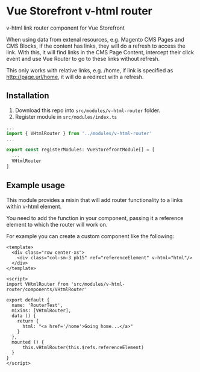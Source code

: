 # Vue Storefront v-html router

v-html link router component for Vue Storefront

When using data from extenal resources, e.g. Magento CMS Pages and CMS Blocks, if the content has links, they will do a refresh to access the link. With this, it will find links in the CMS Page Content, intercept their click event and use Vue Router to go to these links without refresh.

This only works with relative links, e.g. /home, if link is specified as http://page.url/home, it will do a redirect with a refresh.


## Installation

1. Download this repo into `src/modules/v-html-router` folder.
2. Register module in `src/modules/index.ts`

```js
...
import { VHtmlRouter } from '../modules/v-html-router'
...

export const registerModules: VueStorefrontModule[] = [
  ...
  VHtmlRouter
]
```

## Example usage

This module provides a mixin that will add router functionality to a links within v-html element.

You need to add the function in your component, passing it a reference element to which the router will work on.

For example you can create a custom component like the following:

```vue
<template>
  <div class="row center-xs">
    <div class="col-sm-3 pb15" ref="referenceElement" v-html="html"/>
  </div>
</template>

<script>
import VHtmlRouter from 'src/modules/v-html-router/components/VHtmlRouter'

export default {
  name: 'RouterTest',
  mixins: [VHtmlRouter],
  data () {
    return {
      html: "<a href='/home'>Going home...</a>"
    }
  },
  mounted () {
      this.vHtmlRouter(this.$refs.referenceElement)
  }
}
</script>
```
